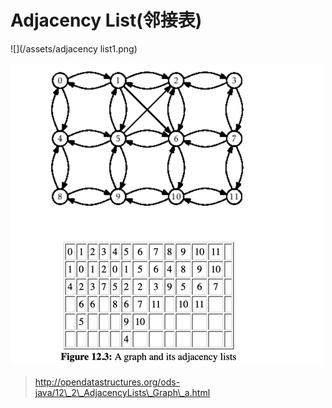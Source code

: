 # Adjacency List\(邻接表\)



![](/assets/adjacency list1.png)

>

![](/assets/adjacencylist2.png)

> http://opendatastructures.org/ods-java/12\_2\_AdjacencyLists\_Graph\_a.html



